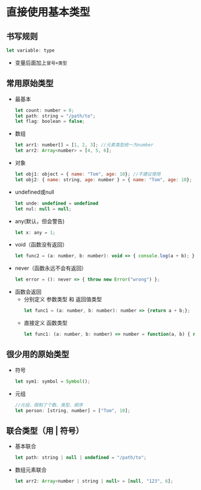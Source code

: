 # 直接使用基本类型

## 书写规则

```js
let variable: type
```
- 变量后面加上`冒号+类型`

## 常用原始类型

- 最基本
    ```js
    let count: number = 0;
    let path: string = "/path/to";
    let flag: boolean = false;
    ```
- 数组
    ```js
    let arr1: number[] = [1, 2, 3]; //元素类型统一为number
    let arr2: Array<number> = [4, 5, 6];
    ```
- 对象
    ```js
    let obj1: object = { name: "Tom", age: 10}; //不建议使用
    let obj2: { name: string, age: number } = { name: "Tom", age: 10};
    ```
- undefined或null
    ```js
    let unde: undefined = undefined
    let nul: null = null;
    ```
- any(默认，但会警告)
    ```js
    let x: any = 1;
    ```
- void（函数没有返回）
    ```js
    let func2 = (a: number, b: number): void => { console.log(a + b); };
    ```
- never（函数永远不会有返回）
    ```js
    let error = (): never => { throw new Error("wrong") };
    ```
- 函数会返回
    - 分别定义 参数类型 和 返回值类型
        ```js
        let func1 = (a: number, b: number): number => {return a + b;};
        ```
    - 直接定义 函数类型
        ```js
        let func1: (a: number, b: number) => number = function(a, b) { return a + b; };
        ```
    

## 很少用的原始类型

- 符号
    ```js
    let sym1: symbol = Symbol();
    ```
- 元组
    ```js
    //元组，限制了个数、类型、顺序
    let person: [string, number] = ["Tom", 10]; 
    ```
        

## 联合类型（用 | 符号）

- 基本联合
    ```js
    let path: string | null | undefined = "/path/to";
    ```

- 数组元素联合
    ```js
    let arr2: Array<number | string | null> = [null, "123", 6];
    ```


    